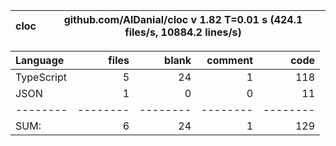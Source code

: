 
cloc|github.com/AlDanial/cloc v 1.82  T=0.01 s (424.1 files/s, 10884.2 lines/s)
--- | ---

Language|files|blank|comment|code
:-------|-------:|-------:|-------:|-------:
TypeScript|5|24|1|118
JSON|1|0|0|11
--------|--------|--------|--------|--------
SUM:|6|24|1|129
